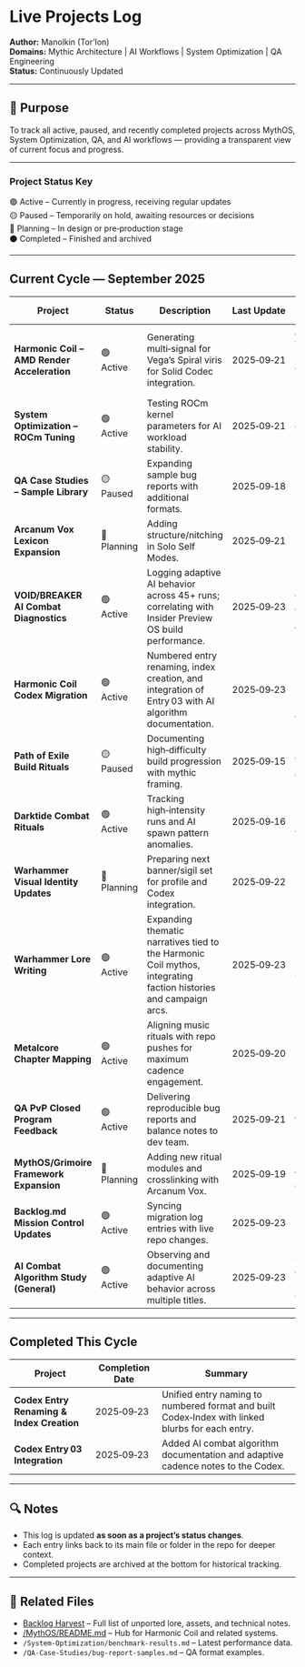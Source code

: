 # Live Projects Log

**Author:** Manolkin (Tor’Ion)  
**Domains:** Mythic Architecture | AI Workflows | System Optimization | QA Engineering  
**Status:** Continuously Updated

---

## 📜 Purpose
To track all active, paused, and recently completed projects across MythOS, System Optimization, QA, and AI workflows — providing a transparent view of current focus and progress.

---

### Project Status Key
🟢 Active – Currently in progress, receiving regular updates  
🟡 Paused – Temporarily on hold, awaiting resources or decisions  
🔵 Planning – In design or pre‑production stage  
⚫ Completed – Finished and archived  

---

## Current Cycle — September 2025

| Project | Status | Description | Last Update | Next Milestone |
|---------|--------|-------------|-------------|----------------|
| **Harmonic Coil – AMD Render Acceleration** | 🟢 Active | Generating multi‑signal for Vega’s Spiral viris for Solid Codec integration. | 2025‑09‑21 | Add all variants to Codex and Asset Library by 2025‑09‑27 |
| **System Optimization – ROCm Tuning** | 🟢 Active | Testing ROCm kernel parameters for AI workload stability. | 2025‑09‑21 | Publish optimization results |
| **QA Case Studies – Sample Library** | 🟡 Paused | Expanding sample bug reports with additional formats. | 2025‑09‑18 | Resume after Coil asset test |
| **Arcanum Vox Lexicon Expansion** | 🔵 Planning | Adding structure/nitching in Solo Self Modes. | 2025‑09‑21 | Release v1.1 lexicon update |
| **VOID/BREAKER AI Combat Diagnostics** | 🟢 Active | Logging adaptive AI behavior across 45+ runs; correlating with Insider Preview OS build performance. | 2025‑09‑23 | Submit consolidated AI behavior report to dev team |
| **Harmonic Coil Codex Migration** | 🟢 Active | Numbered entry renaming, index creation, and integration of Entry 03 with AI algorithm documentation. | 2025‑09‑23 | Expand index blurbs and prepare multi‑book sub‑index template |
| **Path of Exile Build Rituals** | 🟡 Paused | Documenting high‑difficulty build progression with mythic framing. | 2025‑09‑15 | Resume after VOID/BREAKER AI diagnostics |
| **Darktide Combat Rituals** | 🟢 Active | Tracking high‑intensity runs and AI spawn pattern anomalies. | 2025‑09‑16 | Compile spawn variance report |
| **Warhammer Visual Identity Updates** | 🔵 Planning | Preparing next banner/sigil set for profile and Codex integration. | 2025‑09‑22 | Release “Sigil Set II” |
| **Warhammer Lore Writing** | 🟢 Active | Expanding thematic narratives tied to the Harmonic Coil mythos, integrating faction histories and campaign arcs. | 2025‑09‑23 | Publish next lore chapter to Codex |
| **Metalcore Chapter Mapping** | 🟢 Active | Aligning music rituals with repo pushes for maximum cadence engagement. | 2025‑09‑20 | Sync next push with OST milestone |
| **QA PvP Closed Program Feedback** | 🟢 Active | Delivering reproducible bug reports and balance notes to dev team. | 2025‑09‑21 | Submit next feedback packet |
| **MythOS/Grimoire Framework Expansion** | 🔵 Planning | Adding new ritual modules and crosslinking with Arcanum Vox. | 2025‑09‑19 | Release v2.0 framework draft |
| **Backlog.md Mission Control Updates** | 🟢 Active | Syncing migration log entries with live repo changes. | 2025‑09‑23 | Push updated log with Codex Entry 03 integration |
| **AI Combat Algorithm Study (General)** | 🟢 Active | Observing and documenting adaptive AI behavior across multiple titles. | 2025‑09‑23 | Compile cross‑title AI behavior comparison |

---

## Completed This Cycle

| Project | Completion Date | Summary |
|---------|-----------------|---------|
| **Codex Entry Renaming & Index Creation** | 2025‑09‑23 | Unified entry naming to numbered format and built Codex‑Index with linked blurbs for each entry. |
| **Codex Entry 03 Integration** | 2025‑09‑23 | Added AI combat algorithm documentation and adaptive cadence notes to the Codex. |

---

## 🔍 Notes
- This log is updated **as soon as a project’s status changes**.
- Each entry links back to its main file or folder in the repo for deeper context.
- Completed projects are archived at the bottom for historical tracking.

---

## 📂 Related Files
- [Backlog Harvest](./Backlog.md) – Full list of unported lore, assets, and technical notes.
- [/MythOS/README.md](./MythOS/README.md) – Hub for Harmonic Coil and related systems.
- `/System-Optimization/benchmark-results.md` – Latest performance data.
- `/QA-Case-Studies/bug-report-samples.md` – QA format examples.
